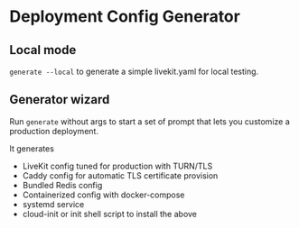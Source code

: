 # Deployment Config Generator

## Local mode

`generate --local` to generate a simple livekit.yaml for local testing.

## Generator wizard

Run `generate` without args to start a set of prompt that lets you customize a production deployment.

It generates

* LiveKit config tuned for production with TURN/TLS
* Caddy config for automatic TLS certificate provision
* Bundled Redis config
* Containerized config with docker-compose
* systemd service
* cloud-init or init shell script to install the above
